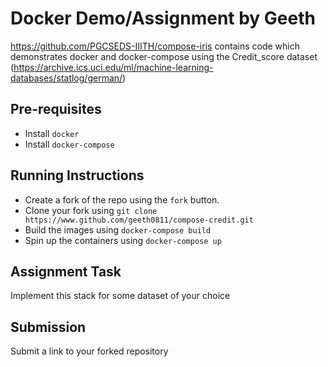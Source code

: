 # Docker Demo/Assignment by Geeth

https://github.com/PGCSEDS-IIITH/compose-iris contains code which demonstrates docker and docker-compose using the Credit_score dataset 
(https://archive.ics.uci.edu/ml/machine-learning-databases/statlog/german/)

## Pre-requisites
- Install `docker`
- Install `docker-compose`

## Running Instructions
- Create a fork of the repo using the `fork` button.
- Clone your fork using `git clone https://www.github.com/geeth0811/compose-credit.git`
- Build the images using `docker-compose build`
- Spin up the containers using `docker-compose up`

## Assignment Task
Implement this stack for some dataset of your choice

## Submission
Submit a link to your forked repository
